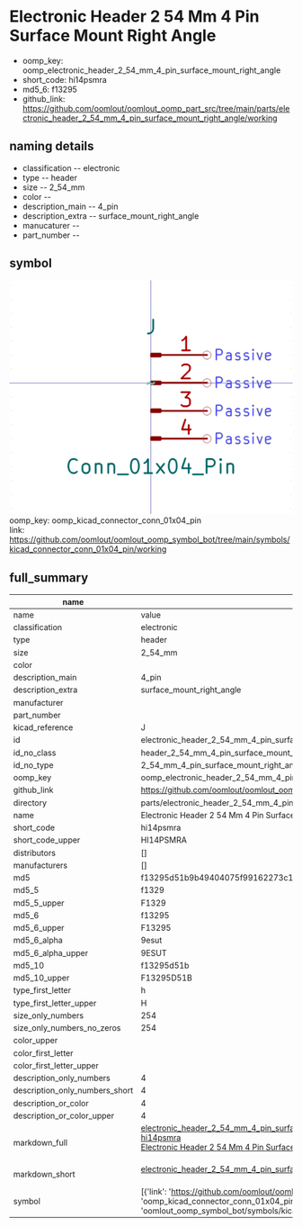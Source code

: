 # Electronic Header 2 54 Mm 4 Pin Surface Mount Right Angle

  
* oomp_key: oomp_electronic_header_2_54_mm_4_pin_surface_mount_right_angle 
* short_code: hi14psmra
* md5_6: f13295  
* github_link: https://github.com/oomlout/oomlout_oomp_part_src/tree/main/parts/electronic_header_2_54_mm_4_pin_surface_mount_right_angle/working  
## naming details
* classification -- electronic
* type -- header
* size -- 2_54_mm
* color -- 
* description_main -- 4_pin
* description_extra -- surface_mount_right_angle
* manucaturer -- 
* part_number -- 



## symbol

![](symbol/0/working/working_600.png)  
oomp_key: oomp_kicad_connector_conn_01x04_pin  
link: https://github.com/oomlout/oomlout_oomp_symbol_bot/tree/main/symbols/kicad_connector_conn_01x04_pin/working  


## full_summary
| name | value | 
| --- | --- | 
| name | value | 
| classification | electronic | 
| type | header | 
| size | 2_54_mm | 
| color |  | 
| description_main | 4_pin | 
| description_extra | surface_mount_right_angle | 
| manufacturer |  | 
| part_number |  | 
| kicad_reference | J | 
| id | electronic_header_2_54_mm_4_pin_surface_mount_right_angle | 
| id_no_class | header_2_54_mm_4_pin_surface_mount_right_angle | 
| id_no_type | 2_54_mm_4_pin_surface_mount_right_angle | 
| oomp_key | oomp_electronic_header_2_54_mm_4_pin_surface_mount_right_angle | 
| github_link | https://github.com/oomlout/oomlout_oomp_part_src/tree/main/parts/electronic_header_2_54_mm_4_pin_surface_mount_right_angle/working | 
| directory | parts/electronic_header_2_54_mm_4_pin_surface_mount_right_angle | 
| name | Electronic Header 2 54 Mm 4 Pin Surface Mount Right Angle | 
| short_code | hi14psmra | 
| short_code_upper | HI14PSMRA | 
| distributors | [] | 
| manufacturers | [] | 
| md5 | f13295d51b9b49404075f99162273c17 | 
| md5_5 | f1329 | 
| md5_5_upper | F1329 | 
| md5_6 | f13295 | 
| md5_6_upper | F13295 | 
| md5_6_alpha | 9esut | 
| md5_6_alpha_upper | 9ESUT | 
| md5_10 | f13295d51b | 
| md5_10_upper | F13295D51B | 
| type_first_letter | h | 
| type_first_letter_upper | H | 
| size_only_numbers | 254 | 
| size_only_numbers_no_zeros | 254 | 
| color_upper |  | 
| color_first_letter |  | 
| color_first_letter_upper |  | 
| description_only_numbers | 4 | 
| description_only_numbers_short | 4 | 
| description_or_color | 4 | 
| description_or_color_upper | 4 | 
| markdown_full | [electronic_header_2_54_mm_4_pin_surface_mount_right_angle](https://github.com/oomlout/oomlout_oomp_part_src/tree/main/parts/electronic_header_2_54_mm_4_pin_surface_mount_right_angle/working)<br>[hi14psmra](https://github.com/oomlout/oomlout_oomp_part_src/tree/main/parts/electronic_header_2_54_mm_4_pin_surface_mount_right_angle/working)<br>[Electronic Header 2 54 Mm 4 Pin Surface Mount Right Angle](https://github.com/oomlout/oomlout_oomp_part_src/tree/main/parts/electronic_header_2_54_mm_4_pin_surface_mount_right_angle/working)<br><br> | 
| markdown_short | [electronic_header_2_54_mm_4_pin_surface_mount_right_angle](https://github.com/oomlout/oomlout_oomp_part_src/tree/main/parts/electronic_header_2_54_mm_4_pin_surface_mount_right_angle/working)<br><br> | 
| symbol | [{'link': 'https://github.com/oomlout/oomlout_oomp_symbol_bot/tree/main/symbols/kicad_connector_conn_01x04_pin', 'oomp_key': 'oomp_kicad_connector_conn_01x04_pin', 'directory': 'oomlout_oomp_symbol_bot/symbols/kicad_connector_conn_01x04_pin//working/working.kicad_sym'}] | 
